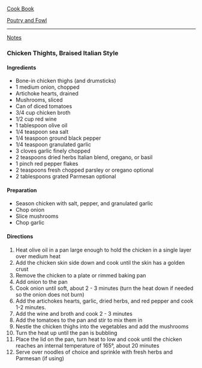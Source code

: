 [Cook Book](https://github.com/vmsmith/CookBook/blob/master/README.md)  

[Poutry and Fowl](https://github.com/vmsmith/CookBook/blob/master/poultry_fowl.md)  

-----  

[Notes](https://github.com/vmsmith/CookBook/blob/master/notes.md)  

### Chicken Thights, Braised Italian Style  

#### Ingredients  

* Bone-in chicken thighs (and drumsticks)    
* 1 medium onion, chopped   
* Artichoke hearts, drained  
* Mushrooms, sliced   
* Can of diced tomatoes  
* 3/4 cup chicken broth  
* 1/2 cup red wine   
* 1 tablespoon olive oil
* 1/4 teaspoon sea salt
* 1/4 teaspoon ground black pepper
* 1/4 teaspoon granulated garlic
* 3 cloves garlic finely chopped
* 2 teaspoons dried herbs Italian blend, oregano, or basil
* 1 pinch red pepper flakes
* 2 teaspoons fresh chopped parsley or oregano optional
* 2 tablespoons grated Parmesan optional   

#### Preparation  

* Season chicken with salt, pepper, and granulated garlic  
* Chop onion  
* Slice mushrooms  
* Chop garlic  

#### Directions  

1. Heat olive oil in a pan large enough to hold the chicken in a single layer over medium heat    
2. Add the chicken skin side down and cook until the skin has a golden crust    
3. Remove the chicken to a plate or rimmed baking pan    
4. Add onion to the pan    
5. Cook onion until soft, about 2 - 3 minutes (turn the heat down if needed so the onion does not burn)    
6. Add the artichokes hearts, garlic, dried herbs, and red pepper and cook 1-2 minutes.  
7. Add the wine and broth and cook 2 - 3 minutes    
8. Add the tomatoes to the pan and stir to mix them in    
9. Nestle the chicken thighs into the vegetables and add the mushrooms     
10. Turn the heat up until the pan is bubbling  
11. Place the lid on the pan, turn heat to low and cook until the chicken reaches an internal temperature of 165°, about 20 minutes    
12. Serve over noodles of choice and sprinkle with fresh herbs and Parmesan (if using)  
